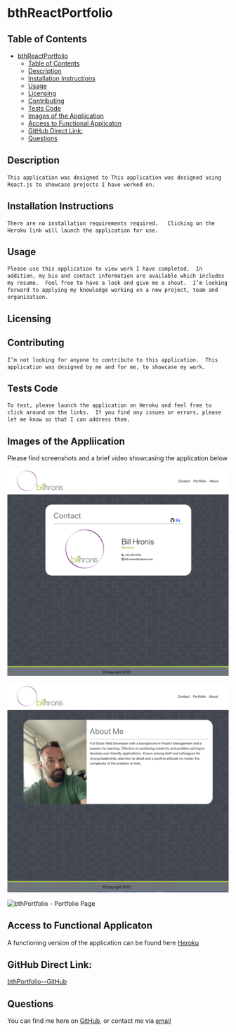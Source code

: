 
# bthReactPortfolio 
  


## Table of Contents 
- [bthReactPortfolio](#bthreactportfolio)
  - [Table of Contents](#table-of-contents)
  - [Description](#description)
  - [Installation Instructions](#installation-instructions)
  - [Usage](#usage)
  - [Licensing](#licensing)
  - [Contributing](#contributing)
  - [Tests Code](#tests-code)
  - [Images of the Appliication](#images-of-the-appliication)
  - [Access to Functional Applicaton](#access-to-functional-applicaton)
  - [GitHub Direct Link:](#github-direct-link)
  - [Questions](#questions)
    
## Description
    This application was designed to This application was designed using React.js to showcase projects I have worked on.
    
## Installation Instructions 
    There are no installation requirements required.   Clicking on the Heroku link will launch the application for use.

## Usage
    Please use this application to view work I have completed.  In addition, my bio and contact information are available which includes my resume.  Feel free to have a look and give me a shout.  I’m looking forward to applying my knowledge working on a new project, team and organization.
    
## Licensing
      

    
## Contributing
    I’m not looking for anyone to contribute to this application.  This application was designed by me and for me, to showcase my work.
    
## Tests Code
    To test, please launch the application on Heroku and feel free to click around on the links.  If you find any issues or errors, please let me know so that I can address them.



## Images of the Appliication
Please find screenshots and a brief video showcasing the application below

![bthPortfolio - Contact Page](./client/src/assets/AppPics/Contact1.png)

![bthPortfolio - About Page](./client/src/assets/AppPics/About1.png)

![bthPortfolio - Portfolio Page](./client/src/assets/AppPics/Portfolio1.png)


## Access to Functional Applicaton

A functioning version of the application can be found here [Heroku](https://bthreactportfolio.herokuapp.com/)


## GitHub Direct Link:  

[bthPortfolio--GitHub](https://github.com/daze77/ReactPortfolio)

    
## Questions
    
You can find me here on [GitHub](http://github.com/daze77), or contact me via [email](mailto:daze77@gmail.com)  
    